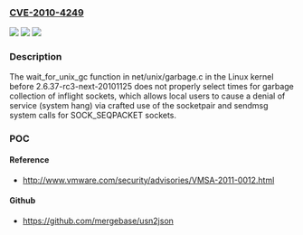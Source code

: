 ### [CVE-2010-4249](https://cve.mitre.org/cgi-bin/cvename.cgi?name=CVE-2010-4249)
![](https://img.shields.io/static/v1?label=Product&message=n%2Fa&color=blue)
![](https://img.shields.io/static/v1?label=Version&message=n%2Fa&color=blue)
![](https://img.shields.io/static/v1?label=Vulnerability&message=n%2Fa&color=brighgreen)

### Description

The wait_for_unix_gc function in net/unix/garbage.c in the Linux kernel before 2.6.37-rc3-next-20101125 does not properly select times for garbage collection of inflight sockets, which allows local users to cause a denial of service (system hang) via crafted use of the socketpair and sendmsg system calls for SOCK_SEQPACKET sockets.

### POC

#### Reference
- http://www.vmware.com/security/advisories/VMSA-2011-0012.html

#### Github
- https://github.com/mergebase/usn2json

